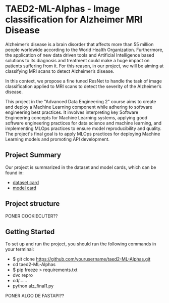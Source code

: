 # TAED2-ML-Alphas - Image classification for Alzheimer MRI Disease

Alzheimer’s disease is a brain disorder that affects more than 55 million people worldwide according to the World Health Organization. Furthermore, the application of new data driven tools and Artificial Intelligence based solutions to its diagnosis and treatment could make a huge impact on patients suffering from it. For this reason, in our project, we will be aiming at classifying MRI scans to detect Alzheimer’s disease. 

In this context, we propose a fine tuned ResNet to handle the task of image classification applied to MRI scans to detect the severity of the Alzheimer’s disease. 

This project in the "Advanced Data Engineering 2" course aims to create and deploy a Machine Learning component while adhering to software engineering best practices. It involves interpreting key Software Engineering concepts for Machine Learning systems, applying good software engineering practices for data science and machine learning, and implementing MLOps practices to ensure model reproducibility and quality. The project's final goal is to apply MLOps practices for deploying Machine Learning models and promoting API development.

## Project Summary

Our project is summarized in the dataset and model cards, which can be found in:

- [dataset card](https://github.com/MLOps-essi-upc/taed2-ML-Alphas/blob/main/docs/data%20card.md)
- [model card](https://github.com/MLOps-essi-upc/taed2-ML-Alphas/blob/main/docs/model%20card.md)

 ## Project structure
 PONER COOKIECUTER??


## Getting Started
To set up and run the project, you should run the following commands in your terminal:

- $ git clone https://github.com/yourusername/taed2-ML-Alphas.git
- cd taed2-ML-Alphas
- $ pip freeze > requirements.txt
- dvc repro
- cd/......
- python alz_final1.py

PONER ALGO DE FASTAPI??
